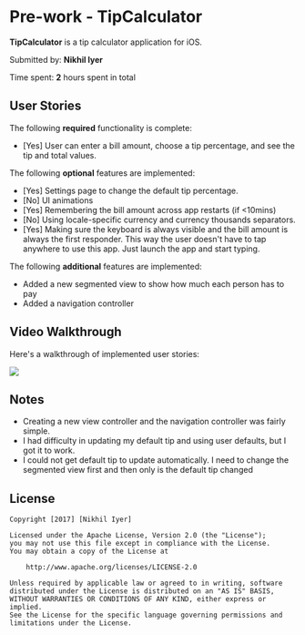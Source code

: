 # Pre-work - TipCalculator

**TipCalculator** is a tip calculator application for iOS.

Submitted by: **Nikhil Iyer**

Time spent: **2** hours spent in total

## User Stories

The following **required** functionality is complete:

* [Yes] User can enter a bill amount, choose a tip percentage, and see the tip and total values.

The following **optional** features are implemented:
* [Yes] Settings page to change the default tip percentage.
* [No] UI animations
* [Yes] Remembering the bill amount across app restarts (if <10mins)
* [No] Using locale-specific currency and currency thousands separators.
* [Yes] Making sure the keyboard is always visible and the bill amount is always the first responder. This way the user doesn't have to tap anywhere to use this app. Just launch the app and start typing.

The following **additional** features are implemented:

- Added a new segmented view to show how much each person has to pay
- Added a navigation controller

## Video Walkthrough 

Here's a walkthrough of implemented user stories:

<img src='https://media.giphy.com/media/3oFzmrGeGG0VE9CHE4/giphy.gif' />


## Notes

- Creating a new view controller and the navigation controller was fairly simple.
- I had difficulty in updating my default tip and using user defaults, but I got it to work.
- I could not get default tip to update automatically. I need to change the segmented view first and then only is the default tip changed

## License

    Copyright [2017] [Nikhil Iyer]

    Licensed under the Apache License, Version 2.0 (the "License");
    you may not use this file except in compliance with the License.
    You may obtain a copy of the License at

        http://www.apache.org/licenses/LICENSE-2.0

    Unless required by applicable law or agreed to in writing, software
    distributed under the License is distributed on an "AS IS" BASIS,
    WITHOUT WARRANTIES OR CONDITIONS OF ANY KIND, either express or implied.
    See the License for the specific language governing permissions and
    limitations under the License.
